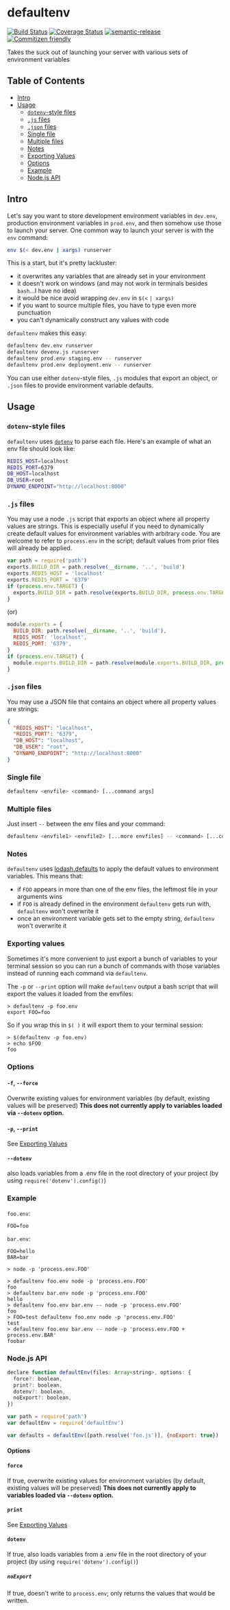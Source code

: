 # defaultenv

[![Build Status](https://travis-ci.org/jcoreio/defaultenv.svg?branch=master)](https://travis-ci.org/jcoreio/defaultenv)
[![Coverage Status](https://coveralls.io/repos/github/jcoreio/defaultenv/badge.svg?branch=master)](https://coveralls.io/github/jcoreio/defaultenv?branch=master)
[![semantic-release](https://img.shields.io/badge/%20%20%F0%9F%93%A6%F0%9F%9A%80-semantic--release-e10079.svg)](https://github.com/semantic-release/semantic-release)
[![Commitizen friendly](https://img.shields.io/badge/commitizen-friendly-brightgreen.svg)](http://commitizen.github.io/cz-cli/)

Takes the suck out of launching your server with various sets of environment variables

## Table of Contents

* [Intro](#intro)
* [Usage](#usage)
  + [`dotenv`-style files](#dotenv-style-files)
  + [`.js` files](#js-files)
  + [`.json` files](#json-files)
  + [Single file](#single-file)
  + [Multiple files](#multiple-files)
  + [Notes](#notes)
  + [Exporting Values](#exporting-values)
  + [Options](#options)
  + [Example](#example)
  + [Node.js API](#node-js-api)

## Intro

Let's say you want to store development environment variables in `dev.env`, production environment variables in
`prod.env`, and then somehow use those to launch your server.  One common way to launch your server is with the `env`
command:

```sh
env $(< dev.env | xargs) runserver
```

This is a start, but it's pretty lackluster:
* it overwrites any variables that are already set in your environment
* it doesn't work on windows (and may not work in terminals besides `bash`...I have no idea)
* it would be nice avoid wrapping `dev.env` in `$(<` `| xargs)`
* if you want to source multiple files, you have to type even more punctuation
* you can't dynamically construct any values with code

`defaultenv` makes this easy:

```sh
defaultenv dev.env runserver
defaultenv devenv.js runserver
defaultenv prod.env staging.env -- runserver
defaultenv prod.env deployment.env -- runserver
```

You can use either `dotenv`-style files, `.js` modules that export an object, or `.json` files to provide environment
variable defaults.

## Usage

### `dotenv`-style files

`defaultenv` uses [`dotenv`](https://www.npmjs.com/package/dotenv) to parse each file.  Here's an example of what
an env file should look like:
```sh
REDIS_HOST=localhost
REDIS_PORT=6379
DB_HOST=localhost
DB_USER=root
DYNAMO_ENDPOINT="http://localhost:8000"
```

### `.js` files

You may use a node `.js` script that exports an object where all property values are strings.  This is especially useful
if you need to dynamically create default values for environment variables with arbitrary code.
You are welcome to refer to `process.env` in the script; default values from prior files will already be applied.

```js
var path = require('path')
exports.BUILD_DIR = path.resolve(__dirname, '..', 'build')
exports.REDIS_HOST = 'localhost'
exports.REDIS_PORT = '6379'
if (process.env.TARGET) {
  exports.BUILD_DIR = path.resolve(exports.BUILD_DIR, process.env.TARGET)
}
```
(or)
```js
module.exports = {
  BUILD_DIR: path.resolve(__dirname, '..', 'build'),
  REDIS_HOST: 'localhost',
  REDIS_PORT: '6379',
}
if (process.env.TARGET) {
  module.exports.BUILD_DIR = path.resolve(module.exports.BUILD_DIR, process.env.TARGET)
}
```

### `.json` files

You may use a JSON file that contains an object where all property values are strings:
```json
{
  "REDIS_HOST": "localhost",
  "REDIS_PORT": "6379",
  "DB_HOST": "localhost",
  "DB_USER": "root",
  "DYNAMO_ENDPOINT": "http://localhost:8000"
}
```

### Single file

```sh
defaultenv <envfile> <command> [...command args]
```

### Multiple files

Just insert `--` between the env files and your command:

```sh
defaultenv <envfile1> <envfile2> [...more envfiles] -- <command> [...command args]
```

### Notes

`defaultenv` uses [lodash.defaults](http://devdocs.io/lodash~4/index#defaults) to apply the default values to
environment variables.  This means that:
* if `FOO` appears in more than one of the env files, the leftmost file in your arguments wins
* if `FOO` is already defined in the environment `defaultenv` gets run with, `defaultenv` won't overwrite it
* once an environment variable gets set to the empty string, `defaultenv` won't overwrite it

### Exporting values

Sometimes it's more convenient to just export a bunch of variables to your terminal session so you can run a bunch of
commands with those variables instead of running each command via `defaultenv`.

The `-p` or `--print` option will make `defaultenv` output a bash script that will export the values it loaded from
the envfiles:
```
> defaultenv -p foo.env
export FOO=foo
```

So if you wrap this in `$( )` it will export them to your terminal session:
```
> $(defaultenv -p foo.env)
> echo $FOO
foo
```

### Options

#### `-f`, `--force`
Overwrite existing values for environment variables (by default, existing values will be preserved)
**This does not currently apply to variables loaded via `--dotenv` option.**

#### `-p`, `--print`
See [Exporting Values](#exporting-values)

#### `--dotenv`
also loads variables from a .env file in the root directory of your project (by using `require('dotenv').config()`)

### Example

`foo.env`:
```
FOO=foo
```
`bar.env`:
```
FOO=hello
BAR=bar
```
```
> node -p 'process.env.FOO'

> defaultenv foo.env node -p 'process.env.FOO'
foo
> defaultenv bar.env node -p 'process.env.FOO'
hello
> defaultenv foo.env bar.env -- node -p 'process.env.FOO'
foo
> FOO=test defaultenv foo.env node -p 'process.env.FOO'
test
> defaultenv foo.env bar.env -- node -p 'process.env.FOO + process.env.BAR'
foobar
```

### Node.js API

```js
declare function defaultEnv(files: Array<string>, options: {
  force?: boolean,
  print?: boolean,
  dotenv?: boolean,
  noExport?: boolean,
})
```

```js
var path = require('path')
var defaultEnv = require('defaultEnv')

var defaults = defaultEnv([path.resolve('foo.js')], {noExport: true})
```

#### Options

#### `force`
If true, overwrite existing values for environment variables (by default, existing values will be preserved)
**This does not currently apply to variables loaded via `--dotenv` option.**

#### `print`
See [Exporting Values](#exporting-values)

#### `dotenv`
If true, also loads variables from a .env file in the root directory of your project
(by using `require('dotenv').config()`)

##### `noExport`
If true, doesn't write to `process.env`; only returns the values that would be written.

